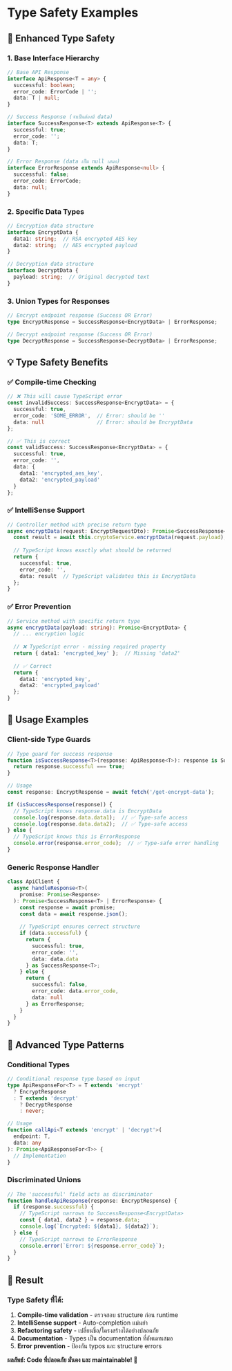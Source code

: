 # Type Safety Examples

## 🎯 **Enhanced Type Safety**

### **1. Base Interface Hierarchy**

```typescript
// Base API Response
interface ApiResponse<T = any> {
  successful: boolean;
  error_code: ErrorCode | '';
  data: T | null;
}

// Success Response (จำเป็นต้องมี data)
interface SuccessResponse<T> extends ApiResponse<T> {
  successful: true;
  error_code: '';
  data: T;
}

// Error Response (data เป็น null เสมอ)
interface ErrorResponse extends ApiResponse<null> {
  successful: false;
  error_code: ErrorCode;
  data: null;
}
```

### **2. Specific Data Types**

```typescript
// Encryption data structure
interface EncryptData {
  data1: string;  // RSA encrypted AES key
  data2: string;  // AES encrypted payload
}

// Decryption data structure
interface DecryptData {
  payload: string;  // Original decrypted text
}
```

### **3. Union Types for Responses**

```typescript
// Encrypt endpoint response (Success OR Error)
type EncryptResponse = SuccessResponse<EncryptData> | ErrorResponse;

// Decrypt endpoint response (Success OR Error)
type DecryptResponse = SuccessResponse<DecryptData> | ErrorResponse;
```

## 💡 **Type Safety Benefits**

### **✅ Compile-time Checking**

```typescript
// ❌ This will cause TypeScript error
const invalidSuccess: SuccessResponse<EncryptData> = {
  successful: true,
  error_code: 'SOME_ERROR',  // Error: should be ''
  data: null                 // Error: should be EncryptData
};

// ✅ This is correct
const validSuccess: SuccessResponse<EncryptData> = {
  successful: true,
  error_code: '',
  data: {
    data1: 'encrypted_aes_key',
    data2: 'encrypted_payload'
  }
};
```

### **✅ IntelliSense Support**

```typescript
// Controller method with precise return type
async encryptData(request: EncryptRequestDto): Promise<SuccessResponse<EncryptData>> {
  const result = await this.cryptoService.encryptData(request.payload);
  
  // TypeScript knows exactly what should be returned
  return {
    successful: true,
    error_code: '',
    data: result  // TypeScript validates this is EncryptData
  };
}
```

### **✅ Error Prevention**

```typescript
// Service method with specific return type
async encryptData(payload: string): Promise<EncryptData> {
  // ... encryption logic
  
  // ❌ TypeScript error - missing required property
  return { data1: 'encrypted_key' };  // Missing 'data2'
  
  // ✅ Correct
  return { 
    data1: 'encrypted_key', 
    data2: 'encrypted_payload' 
  };
}
```

## 🔧 **Usage Examples**

### **Client-side Type Guards**

```typescript
// Type guard for success response
function isSuccessResponse<T>(response: ApiResponse<T>): response is SuccessResponse<T> {
  return response.successful === true;
}

// Usage
const response: EncryptResponse = await fetch('/get-encrypt-data');

if (isSuccessResponse(response)) {
  // TypeScript knows response.data is EncryptData
  console.log(response.data.data1);  // ✅ Type-safe access
  console.log(response.data.data2);  // ✅ Type-safe access
} else {
  // TypeScript knows this is ErrorResponse
  console.error(response.error_code);  // ✅ Type-safe error handling
}
```

### **Generic Response Handler**

```typescript
class ApiClient {
  async handleResponse<T>(
    promise: Promise<Response>
  ): Promise<SuccessResponse<T> | ErrorResponse> {
    const response = await promise;
    const data = await response.json();
    
    // TypeScript ensures correct structure
    if (data.successful) {
      return {
        successful: true,
        error_code: '',
        data: data.data
      } as SuccessResponse<T>;
    } else {
      return {
        successful: false,
        error_code: data.error_code,
        data: null
      } as ErrorResponse;
    }
  }
}
```

## 🎨 **Advanced Type Patterns**

### **Conditional Types**

```typescript
// Conditional response type based on input
type ApiResponseFor<T> = T extends 'encrypt' 
  ? EncryptResponse 
  : T extends 'decrypt' 
    ? DecryptResponse 
    : never;

// Usage
function callApi<T extends 'encrypt' | 'decrypt'>(
  endpoint: T, 
  data: any
): Promise<ApiResponseFor<T>> {
  // Implementation
}
```

### **Discriminated Unions**

```typescript
// The 'successful' field acts as discriminator
function handleApiResponse(response: EncryptResponse) {
  if (response.successful) {
    // TypeScript narrows to SuccessResponse<EncryptData>
    const { data1, data2 } = response.data;
    console.log(`Encrypted: ${data1}, ${data2}`);
  } else {
    // TypeScript narrows to ErrorResponse
    console.error(`Error: ${response.error_code}`);
  }
}
```

## 🚀 **Result**

### **Type Safety ที่ได้:**

1. **Compile-time validation** - ตรวจสอบ structure ก่อน runtime
2. **IntelliSense support** - Auto-completion แม่นยำ
3. **Refactoring safety** - เปลี่ยนชื่อ/โครงสร้างได้อย่างปลอดภัย
4. **Documentation** - Types เป็น documentation ที่อัพเดทเสมอ
5. **Error prevention** - ป้องกัน typos และ structure errors

**ผลลัพธ์: Code ที่ปลอดภัย มั่นคง และ maintainable! 🎉**

